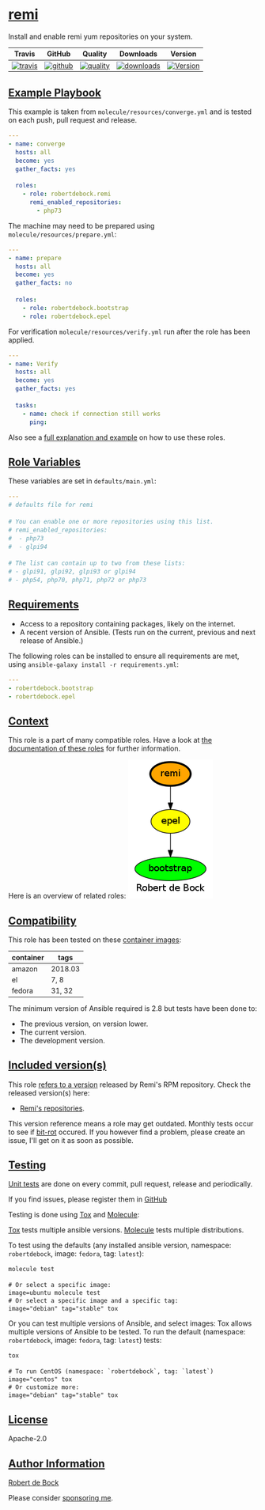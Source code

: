 # [remi](#remi)

Install and enable remi yum repositories on your system.

|Travis|GitHub|Quality|Downloads|Version|
|------|------|-------|---------|-------|
|[![travis](https://travis-ci.com/robertdebock/ansible-role-remi.svg?branch=master)](https://travis-ci.com/robertdebock/ansible-role-remi)|[![github](https://github.com/robertdebock/ansible-role-remi/workflows/Ansible%20Molecule/badge.svg)](https://github.com/robertdebock/ansible-role-remi/actions)|[![quality](https://img.shields.io/ansible/quality/42049)](https://galaxy.ansible.com/robertdebock/remi)|[![downloads](https://img.shields.io/ansible/role/d/42049)](https://galaxy.ansible.com/robertdebock/remi)|[![Version](https://img.shields.io/github/release/robertdebock/ansible-role-remi.svg)](https://github.com/robertdebock/ansible-role-remi/releases/)|

## [Example Playbook](#example-playbook)

This example is taken from `molecule/resources/converge.yml` and is tested on each push, pull request and release.
```yaml
---
- name: converge
  hosts: all
  become: yes
  gather_facts: yes

  roles:
    - role: robertdebock.remi
      remi_enabled_repositories:
        - php73
```

The machine may need to be prepared using `molecule/resources/prepare.yml`:
```yaml
---
- name: prepare
  hosts: all
  become: yes
  gather_facts: no

  roles:
    - role: robertdebock.bootstrap
    - role: robertdebock.epel
```

For verification `molecule/resources/verify.yml` run after the role has been applied.
```yaml
---
- name: Verify
  hosts: all
  become: yes
  gather_facts: yes

  tasks:
    - name: check if connection still works
      ping:
```

Also see a [full explanation and example](https://robertdebock.nl/how-to-use-these-roles.html) on how to use these roles.

## [Role Variables](#role-variables)

These variables are set in `defaults/main.yml`:
```yaml
---
# defaults file for remi

# You can enable one or more repositories using this list.
# remi_enabled_repositories:
#  - php73
#  - glpi94

# The list can contain up to two from these lists:
# - glpi91, glpi92, glpi93 or glpi94
# - php54, php70, php71, php72 or php73
```

## [Requirements](#requirements)

- Access to a repository containing packages, likely on the internet.
- A recent version of Ansible. (Tests run on the current, previous and next release of Ansible.)

The following roles can be installed to ensure all requirements are met, using `ansible-galaxy install -r requirements.yml`:

```yaml
---
- robertdebock.bootstrap
- robertdebock.epel

```

## [Context](#context)

This role is a part of many compatible roles. Have a look at [the documentation of these roles](https://robertdebock.nl/) for further information.

Here is an overview of related roles:
![dependencies](https://raw.githubusercontent.com/robertdebock/drawings/artifacts/remi.png "Dependency")

## [Compatibility](#compatibility)

This role has been tested on these [container images](https://hub.docker.com/u/robertdebock):

|container|tags|
|---------|----|
|amazon|2018.03|
|el|7, 8|
|fedora|31, 32|

The minimum version of Ansible required is 2.8 but tests have been done to:

- The previous version, on version lower.
- The current version.
- The development version.


## [Included version(s)](#included-versions)

This role [refers to a version](https://github.com/robertdebock/ansible-role-remi/blob/master/molecule/resources/playbook.yml) released by Remi's RPM repository. Check the released version(s) here:
- [Remi's repositories](https://blog.remirepo.net/pages/Config-en).

This version reference means a role may get outdated. Monthly tests occur to see if [bit-rot](https://en.wikipedia.org/wiki/Software_rot) occured. If you however find a problem, please create an issue, I'll get on it as soon as possible.
## [Testing](#testing)

[Unit tests](https://travis-ci.com/robertdebock/ansible-role-remi) are done on every commit, pull request, release and periodically.

If you find issues, please register them in [GitHub](https://github.com/robertdebock/ansible-role-remi/issues)

Testing is done using [Tox](https://tox.readthedocs.io/en/latest/) and [Molecule](https://github.com/ansible/molecule):

[Tox](https://tox.readthedocs.io/en/latest/) tests multiple ansible versions.
[Molecule](https://github.com/ansible/molecule) tests multiple distributions.

To test using the defaults (any installed ansible version, namespace: `robertdebock`, image: `fedora`, tag: `latest`):

```
molecule test

# Or select a specific image:
image=ubuntu molecule test
# Or select a specific image and a specific tag:
image="debian" tag="stable" tox
```

Or you can test multiple versions of Ansible, and select images:
Tox allows multiple versions of Ansible to be tested. To run the default (namespace: `robertdebock`, image: `fedora`, tag: `latest`) tests:

```
tox

# To run CentOS (namespace: `robertdebock`, tag: `latest`)
image="centos" tox
# Or customize more:
image="debian" tag="stable" tox
```

## [License](#license)

Apache-2.0


## [Author Information](#author-information)

[Robert de Bock](https://robertdebock.nl/)

Please consider [sponsoring me](https://github.com/sponsors/robertdebock).
